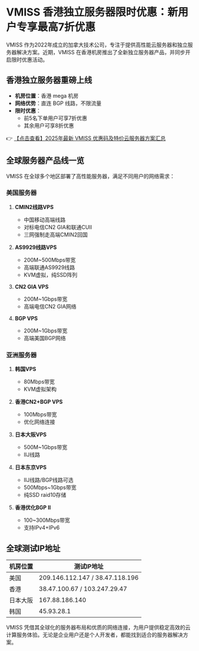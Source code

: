 # VMISS 香港独立服务器限时优惠：新用户专享最高7折优惠

VMISS 作为2022年成立的加拿大技术公司，专注于提供高性能云服务器和独立服务器解决方案。近期，VMISS 在香港机房推出了全新独立服务器产品，并同步开启限时优惠活动。

## 香港独立服务器重磅上线

- **机房位置**：香港 mega 机房
- **网络优势**：直连 BGP 线路，不限流量
- **限时优惠**：
  - 前5名下单用户可享7折优惠
  - 其余用户可享8折优惠

👉 [【点击查看】2025年最新 VMISS 优惠码及特价云服务器方案汇总](https://bit.ly/Vmiss)

## 全球服务器产品线一览

VMISS 在全球多个地区部署了高性能服务器，满足不同用户的网络需求：

### 美国服务器
1. **CMIN2线路VPS**  
   - 中国移动高端线路
   - 对标电信CN2 GIA和联通CUII
   - 三网强制走高端CMIN2回国

2. **AS9929线路VPS**  
   - 200M~500Mbps带宽
   - 高端联通AS9929线路
   - KVM虚拟，纯SSD阵列

3. **CN2 GIA VPS**  
   - 200M~1Gbps带宽
   - 高端电信CN2 GIA网络

4. **BGP VPS**  
   - 200M~1Gbps带宽
   - 高端美国BGP网络

### 亚洲服务器
1. **韩国VPS**  
   - 80Mbps带宽
   - KVM虚拟架构

2. **香港CN2+BGP VPS**  
   - 100Mbps带宽
   - 优化网络连接

3. **日本大阪VPS**  
   - 500M~1Gbps带宽
   - IIJ线路

4. **日本东京VPS**  
   - IIJ线路/BGP线路可选
   - 500Mbps~1Gbps带宽
   - 纯SSD raid10存储

5. **香港优化BGP Ⅱ**  
   - 100~300Mbps带宽
   - 支持IPv4+IPv6

## 全球测试IP地址

| 机房位置 | 测试IP地址 |
|---------|-----------|
| 美国 | 209.146.112.147 / 38.47.118.196 |
| 香港 | 38.47.100.67 / 103.247.29.47 |
| 日本大阪 | 167.88.186.140 |
| 韩国 | 45.93.28.1 |

VMISS 凭借其全球化的服务器布局和优质的网络连接，为用户提供稳定高效的云计算服务体验。无论是企业用户还是个人开发者，都能找到适合的服务器解决方案。